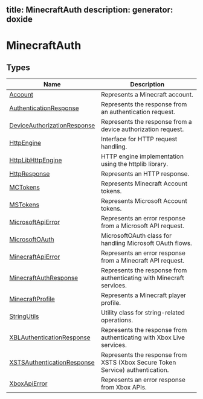 title: MinecraftAuth
description: 
generator: doxide
---


# MinecraftAuth



## Types

| Name | Description |
| ---- | ----------- |
| [Account](Account/index.md) | Represents a Minecraft account. |
| [AuthenticationResponse](AuthenticationResponse/index.md) | Represents the response from an authentication request. |
| [DeviceAuthorizationResponse](DeviceAuthorizationResponse/index.md) | Represents the response from a device authorization request. |
| [HttpEngine](HttpEngine/index.md) | Interface for HTTP request handling. |
| [HttpLibHttpEngine](HttpLibHttpEngine/index.md) | HTTP engine implementation using the httplib library. |
| [HttpResponse](HttpResponse/index.md) | Represents an HTTP response. |
| [MCTokens](MCTokens/index.md) | Represents Minecraft Account tokens. |
| [MSTokens](MSTokens/index.md) | Represents Microsoft Account tokens. |
| [MicrosoftApiError](MicrosoftApiError/index.md) | Represents an error response from a Microsoft API request. |
| [MicrosoftOAuth](MicrosoftOAuth/index.md) | MicrosoftOAuth class for handling Microsoft OAuth flows. |
| [MinecraftApiError](MinecraftApiError/index.md) | Represents an error response from a Minecraft API request. |
| [MinecraftAuthResponse](MinecraftAuthResponse/index.md) | Represents the response from authenticating with Minecraft services. |
| [MinecraftProfile](MinecraftProfile/index.md) | Represents a Minecraft player profile. |
| [StringUtils](StringUtils/index.md) | Utility class for string-related operations. |
| [XBLAuthenticationResponse](XBLAuthenticationResponse/index.md) | Represents the response from authenticating with Xbox Live services. |
| [XSTSAuthenticationResponse](XSTSAuthenticationResponse/index.md) | Represents the response from XSTS (Xbox Secure Token Service) authentication. |
| [XboxApiError](XboxApiError/index.md) | Represents an error response from Xbox APIs. |

